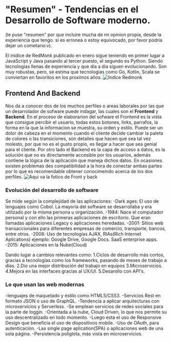 # "Resumen" - Tendencias en el Desarrollo de Software moderno.
(le puse "resumen" por que incluire mucha de mi opinion propia, desde la experiencia que tengo. si es erronea o estoy equivocado, por favor podría dejar un cometario:v).

El inidice de RedMonk publicado en enero sigue teniendo en primer lugar a JavaScript y Java pasando al tercer puesto, el segundo es Python. Siendo tecnologias llenas de experiencia y que día a dia siguen evolucionando. Son muy robustas, pero, se estima que tecnologias como Go, Kotlin, Scala se conviertan en favoritos en los proximos años.
![Indice Redmonk](https://redmonk.com/sogrady/files/2021/03/lang.rank_.0121.wm_-1024x805.png)

## Frontend And Backend
Nos da a conocer dos de los muchos perfiles o areas laborales por las que un desarrolador de sofware puede indagar, las cuales son el **Frontend** y **Backend**. En el proceso de elaborarion del sofware el Frontend es la vista que consigue percibir el usuario, todas estos botones, links, parrafos, la forma en la que la informacion se muestra, su orden y estilo. Puede ser un dolor de cabeza en el momento cuando el cliente decide cambiar la paleta de colores o las transiciones, son detalles que hacen que sea tal vez molesto, por que no es el gusto propio, es llegar a hacer que sea genial para el cliente. Por otro lado el Backend es la capa de acceso a datos, es la solución que no es directamente accesible por los usuarios, además contiene la lógica de la aplicación que maneja dichos datos. En ocasiones existen problemas des compatibilidad a la hora de conectar ambas partes por lo que es recomendable obtener conocimeindo acerca de los dos perfiles.
![Aqui va la fotico de Front y back](https://1.bp.blogspot.com/-q23NCGYCM0w/XThp7SW9oFI/AAAAAAAAAEc/sLpg-QCCb8ECW7uq9DFX58BYml62MUe-gCLcBGAs/s1600/frontend-vs-backend-web-development.jpg)

### Evolución del desarrollo de software

Se mide según la complejidad de las aplicaciones:
-Dark ages: El uso de lenguajes como Cobol. La mayoría del software se desarrollaba y era utilizado por la misma persona u organización. 
-1984: Nace el computador personal y con ello las primeras aplicaciones de escritorio. Que eran llamadas aplicaciones Legacy o aplicaciones heredadas.
-2001: Sitios web transaccionales para diferentes empresas de comercio, transporte, bancos, entre otros. 
-2008: Uso de tecnologías AJAX, RIAs(Rich Internet Aplications) ejemplo: Google Drive, Google Docs. SaaS enterprise apps.
-2015: Aplicaciones en la Nube(Cloud)

Dando lugar a cambios relevantes como:
  1.Ciclos de desarrollo más cortos, gracias a tecnologías como los frameworks, pasando de meses de trabajo a días.
  2.Dio una mejor distribución del trabajo en equipos
  3.Microservicios.
  4.Mejora en las interfaces gracias al UX/UI.
  5.Desarollo con API's.



### Lo que usan las web modernas
-lenguajes de maquetado y estilo como HTML5/CSS3. 
-Servicios Rest en formato JSON o uso de GraphQL. 
-Tendencia a aplicar arquitecturas con microservicios y Serverless. 
-Se emplean servicios de redes sociales para la parte de loggin. 
-Orientada a la nube, Cloud Driven, lo que nos permite su uso descentralizado en todo momento.
-Luego esta el uso de Responsive Design que beneficia el uso de dispositivos mobile. 
-Uso de OAuth, para autenticación.
-Las single page aplication(SPA) o aplicaciones web de una sola página.
-Persistencia poliglota, más vista en microservicios.

